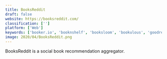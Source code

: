 ```yaml
---
title: BooksReddit
draft: false 
website: https://booksreddit.com/
classification: ['']
platform: ['Web']
keywords: ['booker.io', 'booknshelf', 'booksloom', 'bookulous', 'goodreads', 'libreture', 'readgeek', 'shelfjoy', 'what_should_i_read_next?', 'wikimentions', 'idreambooks', 'pppulp']
image: 2020/04/BooksReddit.png
---
```

BooksReddit is a social book recommendation aggregator.